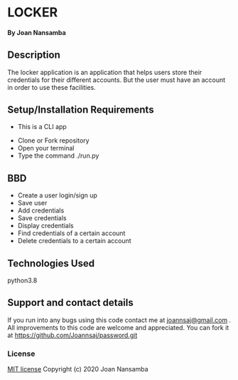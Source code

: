 # LOCKER
#### By Joan Nansamba
## Description
The locker application is an application that helps users store their credentials for their different accounts. But the user must have an account in order to use these facilities.
## Setup/Installation Requirements
* This is a CLI app 
- Clone or Fork repository
- Open your terminal
- Type the command ./run.py
## BBD
- Create a user login/sign up
- Save user
- Add credentials
- Save credentials
- Display credentials
- Find credentials of a certain account
- Delete credentials to a certain account
## Technologies Used
python3.8
## Support and contact details
If you run into any bugs using this code contact me at joannsaj@gmail.com . All improvements to this code are welcome and appreciated. You can fork it at https://github.com/Joannsaj/password.git
### License
[MIT license](LICENSE)
Copyright (c) 2020 Joan Nansamba